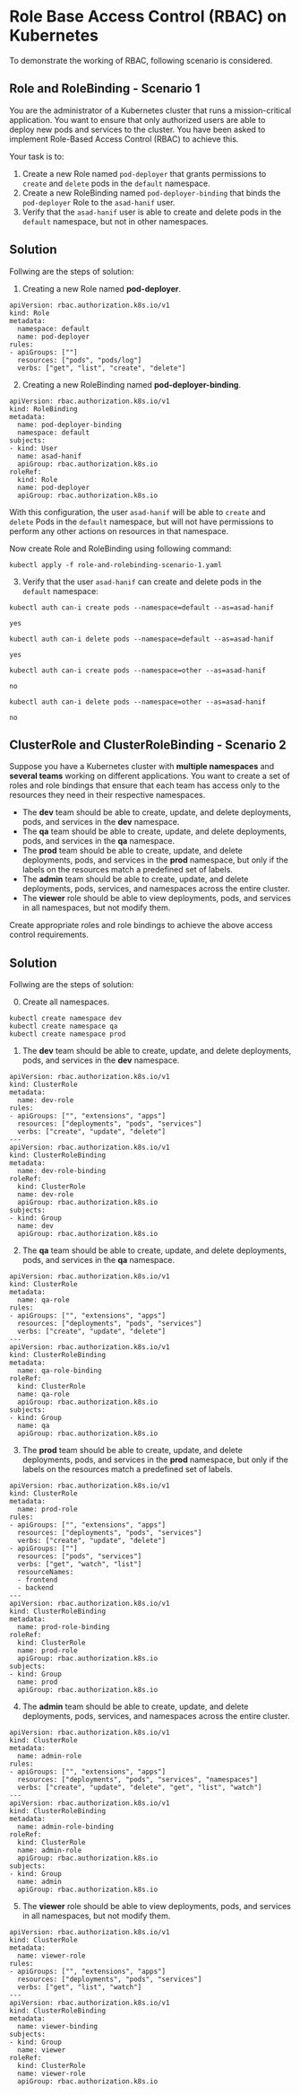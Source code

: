 # Role Base Access Control (RBAC) on Kubernetes

To demonstrate the working of RBAC, following scenario is considered. 

## Role and RoleBinding - Scenario 1
You are the administrator of a Kubernetes cluster that runs a mission-critical application. You want to ensure that only authorized users are able to deploy new pods and services to the cluster. You have been asked to implement Role-Based Access Control (RBAC) to achieve this.

Your task is to:
1. Create a new Role named `pod-deployer` that grants permissions to `create` and `delete` pods in the `default` namespace.
2. Create a new RoleBinding named `pod-deployer-binding` that binds the `pod-deployer` Role to the `asad-hanif` user.
3. Verify that the `asad-hanif` user is able to create and delete pods in the `default` namespace, but not in other namespaces.

## Solution 

Follwing are the steps of solution:

1. Creating a new Role named **pod-deployer**.

```
apiVersion: rbac.authorization.k8s.io/v1
kind: Role
metadata:
  namespace: default
  name: pod-deployer
rules:
- apiGroups: [""]
  resources: ["pods", "pods/log"]
  verbs: ["get", "list", "create", "delete"]
```

2. Creating a new RoleBinding named **pod-deployer-binding**.

```
apiVersion: rbac.authorization.k8s.io/v1
kind: RoleBinding
metadata:
  name: pod-deployer-binding
  namespace: default
subjects:
- kind: User
  name: asad-hanif
  apiGroup: rbac.authorization.k8s.io
roleRef:
  kind: Role 
  name: pod-deployer
  apiGroup: rbac.authorization.k8s.io
```

With this configuration, the user `asad-hanif` will be able to `create` and `delete` Pods in the `default` namespace, but will not have permissions to perform any other actions on resources in that namespace.

Now create Role and RoleBinding using following command:

`kubectl apply -f role-and-rolebinding-scenario-1.yaml`

3. Verify that the user `asad-hanif` can create and delete pods in the `default` namespace:

```
kubectl auth can-i create pods --namespace=default --as=asad-hanif

yes
```

```
kubectl auth can-i delete pods --namespace=default --as=asad-hanif

yes
```

```
kubectl auth can-i create pods --namespace=other --as=asad-hanif

no
```

```
kubectl auth can-i delete pods --namespace=other --as=asad-hanif

no
```

## ClusterRole and ClusterRoleBinding - Scenario 2
Suppose you have a Kubernetes cluster with **multiple namespaces** and **several teams** working on different applications. You want to create a set of roles and role bindings that ensure that each team has access only to the resources they need in their respective namespaces.

- The **dev** team should be able to create, update, and delete deployments, pods, and services in the **dev** namespace.
- The **qa** team should be able to create, update, and delete deployments, pods, and services in the **qa** namespace.
- The **prod** team should be able to create, update, and delete deployments, pods, and services in the **prod** namespace, but only if the labels on the resources match a predefined set of labels.
- The **admin** team should be able to create, update, and delete deployments, pods, services, and namespaces across the entire cluster.
- The **viewer** role should be able to view deployments, pods, and services in all namespaces, but not modify them.

Create appropriate roles and role bindings to achieve the above access control requirements.

## Solution 

Follwing are the steps of solution:


0. Create all namespaces.

```
kubectl create namespace dev
kubectl create namespace qa
kubectl create namespace prod
```

1. The **dev** team should be able to create, update, and delete deployments, pods, and services in the **dev** namespace.

```
apiVersion: rbac.authorization.k8s.io/v1
kind: ClusterRole
metadata:
  name: dev-role
rules:
- apiGroups: ["", "extensions", "apps"]
  resources: ["deployments", "pods", "services"]
  verbs: ["create", "update", "delete"]
---
apiVersion: rbac.authorization.k8s.io/v1
kind: ClusterRoleBinding
metadata:
  name: dev-role-binding
roleRef:
  kind: ClusterRole
  name: dev-role
  apiGroup: rbac.authorization.k8s.io
subjects:
- kind: Group
  name: dev
  apiGroup: rbac.authorization.k8s.io
```

2. The **qa** team should be able to create, update, and delete deployments, pods, and services in the **qa** namespace.

```
apiVersion: rbac.authorization.k8s.io/v1
kind: ClusterRole
metadata:
  name: qa-role
rules:
- apiGroups: ["", "extensions", "apps"]
  resources: ["deployments", "pods", "services"]
  verbs: ["create", "update", "delete"]
---
apiVersion: rbac.authorization.k8s.io/v1
kind: ClusterRoleBinding
metadata:
  name: qa-role-binding
roleRef:
  kind: ClusterRole
  name: qa-role
  apiGroup: rbac.authorization.k8s.io
subjects:
- kind: Group
  name: qa
  apiGroup: rbac.authorization.k8s.io
```

3. The **prod** team should be able to create, update, and delete deployments, pods, and services in the **prod** namespace, but only if the labels on the resources match a predefined set of labels.

```
apiVersion: rbac.authorization.k8s.io/v1
kind: ClusterRole
metadata:
  name: prod-role
rules:
- apiGroups: ["", "extensions", "apps"]
  resources: ["deployments", "pods", "services"]
  verbs: ["create", "update", "delete"]
- apiGroups: [""]
  resources: ["pods", "services"]
  verbs: ["get", "watch", "list"]
  resourceNames:
  - frontend
  - backend
---
apiVersion: rbac.authorization.k8s.io/v1
kind: ClusterRoleBinding
metadata:
  name: prod-role-binding
roleRef:
  kind: ClusterRole
  name: prod-role
  apiGroup: rbac.authorization.k8s.io
subjects:
- kind: Group
  name: prod
  apiGroup: rbac.authorization.k8s.io
```

4. The **admin** team should be able to create, update, and delete deployments, pods, services, and namespaces across the entire cluster.

```
apiVersion: rbac.authorization.k8s.io/v1
kind: ClusterRole
metadata:
  name: admin-role
rules:
- apiGroups: ["", "extensions", "apps"]
  resources: ["deployments", "pods", "services", "namespaces"]
  verbs: ["create", "update", "delete", "get", "list", "watch"]
---
apiVersion: rbac.authorization.k8s.io/v1
kind: ClusterRoleBinding
metadata:
  name: admin-role-binding
roleRef:
  kind: ClusterRole
  name: admin-role
  apiGroup: rbac.authorization.k8s.io
subjects:
- kind: Group
  name: admin
  apiGroup: rbac.authorization.k8s.io
```

5. The **viewer** role should be able to view deployments, pods, and services in all namespaces, but not modify them.

```
apiVersion: rbac.authorization.k8s.io/v1
kind: ClusterRole
metadata:
  name: viewer-role
rules:
- apiGroups: ["", "extensions", "apps"]
  resources: ["deployments", "pods", "services"]
  verbs: ["get", "list", "watch"]
---
apiVersion: rbac.authorization.k8s.io/v1
kind: ClusterRoleBinding
metadata:
  name: viewer-binding
subjects:
- kind: Group
  name: viewer
roleRef:
  kind: ClusterRole
  name: viewer-role
  apiGroup: rbac.authorization.k8s.io
```


